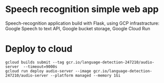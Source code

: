 # Speech recognition simple web app

Speech-recognition application build with Flask, using GCP infrastracture: Google Speech to text API, Google bucket storage, Google Cloud Run

# Deploy to cloud
```
gcloud builds submit --tag gcr.io/language-detection-247210/audio-server  --timeout=9000s
gcloud run deploy audio-server --image gcr.io/language-detection-247210/audio-server --platform managed --memory 1Gi
```
